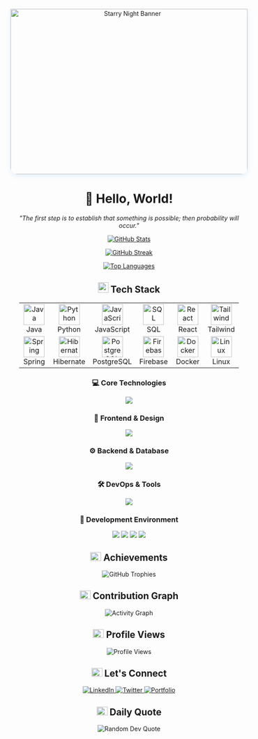 <!-- Header Banner -->
<!-- Header Banner -->
<!-- Header Banner -->
<div align="center" style="margin: -20px -20px 20px -20px">
  <img src="https://wallpapers.com/images/hd/starry-snow-night-professional-desktop-2wladjfqvdeiv2g2.jpg" 
       alt="Starry Night Banner" 
       style="max-height: 380px; width: 100%; object-fit: cover; border-radius: 0 0 15px 15px; box-shadow: 0 4px 12px rgba(88, 166, 255, 0.15);"/>
</div>

<!-- Introduction -->
<h1 align="center">👋 Hello, World!</h1>

<p align="center">
  <em>"The first step is to establish that something is possible; then probability will occur."</em>
</p>

<!-- GitHub Stats -->
<div align="center">
  
  [![GitHub Stats](https://github-readme-stats.vercel.app/api?username=Nithyanandb&show_icons=true&theme=tokyonight&hide_border=true&count_private=true&bg_color=0D1117&title_color=58A6FF&icon_color=58A6FF&text_color=C9D1D9)](https://github.com/Nithyanandb)
  
  [![GitHub Streak](https://github-readme-streak-stats.herokuapp.com/?user=Nithyanandb&theme=github-dark&hide_border=true&date_format=M%20j%5B%2C%20Y%5D&background=0D1117&ring=58A6FF&fire=58A6FF&currStreakLabel=58A6FF)](https://github.com/Nithyanandb)
  
  [![Top Languages](https://github-readme-stats.vercel.app/api/top-langs/?username=Nithyanandb&layout=compact&theme=github-dark&hide_border=true&bg_color=0D1117&title_color=58A6FF&text_color=C9D1D9)](https://github.com/Nithyanandb)
  
</div>

<!-- Tech Stack -->
<div align="center">
  <h2>
    <img src="https://media2.giphy.com/media/QssGEmpkyEOhBCb7e1/giphy.gif?cid=ecf05e47a0n3gi1bfqntqmob8g9aid1oyj2wr3ds3mg700bl&rid=giphy.gif" width="24px" height="24px">
    Tech Stack
  </h2>
</div>

<div align="center">
  <table>
    <tr>
      <td align="center" width="96">
        <img src="https://techstack-generator.vercel.app/java-icon.svg" alt="Java" width="48" height="48" />
        <br>Java
      </td>
      <td align="center" width="96">
        <img src="https://techstack-generator.vercel.app/python-icon.svg" alt="Python" width="48" height="48" />
        <br>Python
      </td>
      <td align="center" width="96">
        <img src="https://techstack-generator.vercel.app/js-icon.svg" alt="JavaScript" width="48" height="48" />
        <br>JavaScript
      </td>
      <td align="center" width="96">
        <img src="https://techstack-generator.vercel.app/mysql-icon.svg" alt="SQL" width="48" height="48" />
        <br>SQL
      </td>
      <td align="center" width="96">
        <img src="https://techstack-generator.vercel.app/react-icon.svg" alt="React" width="48" height="48" />
        <br>React
      </td>
      <td align="center" width="96">
        <img src="https://skillicons.dev/icons?i=tailwind" alt="Tailwind" width="48" height="48" />
        <br>Tailwind
      </td>
    </tr>
    <tr>
      <td align="center" width="96">
        <img src="https://skillicons.dev/icons?i=spring" alt="Spring" width="48" height="48" />
        <br>Spring
      </td>
      <td align="center" width="96">
        <img src="https://skillicons.dev/icons?i=hibernate" alt="Hibernate" width="48" height="48" />
        <br>Hibernate
      </td>
      <td align="center" width="96">
        <img src="https://skillicons.dev/icons?i=postgres" alt="PostgreSQL" width="48" height="48" />
        <br>PostgreSQL
      </td>
      <td align="center" width="96">
        <img src="https://skillicons.dev/icons?i=firebase" alt="Firebase" width="48" height="48" />
        <br>Firebase
      </td>
      <td align="center" width="96">
        <img src="https://skillicons.dev/icons?i=docker" alt="Docker" width="48" height="48" />
        <br>Docker
      </td>
      <td align="center" width="96">
        <img src="https://skillicons.dev/icons?i=linux" alt="Linux" width="48" height="48" />
        <br>Linux
      </td>
    </tr>
  </table>
</div>

<!-- Detailed Skills -->
<div align="center">
  <h3>💻 Core Technologies</h3>
  <img src="https://skillicons.dev/icons?i=java,python,javascript,typescript,react,nodejs&theme=dark" />
  
  <h3>🎨 Frontend & Design</h3>
  <img src="https://skillicons.dev/icons?i=html,css,tailwind,figma,materialui&theme=dark" />
  
  <h3>⚙️ Backend & Database</h3>
  <img src="https://skillicons.dev/icons?i=spring,hibernate,postgres,mysql,mongodb,redis&theme=dark" />
  
  <h3>🛠️ DevOps & Tools</h3>
  <img src="https://skillicons.dev/icons?i=docker,kubernetes,aws,git,github,linux&theme=dark" />
</div>

<!-- Development Tools -->
<div align="center">
  <h3>🔧 Development Environment</h3>
  <p>
    <a href="#"><img src="https://img.shields.io/badge/VSCode-%23007ACC.svg?style=for-the-badge&logo=visual-studio-code&logoColor=white&color=0D1117&labelColor=0D1117" /></a>
    <a href="#"><img src="https://img.shields.io/badge/IntelliJ_IDEA-%23000000.svg?style=for-the-badge&logo=intellij-idea&logoColor=white&color=0D1117&labelColor=0D1117" /></a>
    <a href="#"><img src="https://img.shields.io/badge/Postman-%23FF6C37.svg?style=for-the-badge&logo=postman&logoColor=white&color=0D1117&labelColor=0D1117" /></a>
    <a href="#"><img src="https://img.shields.io/badge/Git-%23F05032.svg?style=for-the-badge&logo=git&logoColor=white&color=0D1117&labelColor=0D1117" /></a>
  </p>
</div>

<!-- Trophies Section -->
<div align="center">
  <h2>
    <img src="https://media.giphy.com/media/IdyAQJVN2kVPNUrojM/giphy.gif" width="25px" height="20px">
    Achievements
  </h2>
  
  <img src="https://github-profile-trophy.vercel.app/?username=Nithyanandb&theme=darkhub&no-frame=true&row=1&column=7&margin-w=8&margin-h=8" alt="GitHub Trophies"/>
</div>

<!-- Activity Graph -->
<div align="center">
  <h2>
    <img src="https://media.giphy.com/media/W5eoZHPpUx9sapR0eu/giphy.gif" width="25px" height="20px">
    Contribution Graph
  </h2>
  
  <img src="https://github-readme-activity-graph.vercel.app/graph?username=Nithyanandb&theme=react-dark&hide_border=true&bg_color=0D1117&line=58A6FF&point=58A6FF&color=C9D1D9" alt="Activity Graph"/>
</div>

<!-- Profile Views -->
<div align="center">
  <h2>
    <img src="https://media.giphy.com/media/k76eCxLAYwyjyFXClf/giphy.gif" width="25px" height="20px">
    Profile Views
  </h2>
  
  <img src="https://komarev.com/ghpvc/?username=Nithyanandb&style=for-the-badge&color=58A6FF" alt="Profile Views"/>
</div>

<!-- Connect Section -->
<div align="center">
  <h2>
    <img src="https://media.giphy.com/media/LnQjpWaON8nhr21vNW/giphy.gif" width="25px" height="20px">
    Let's Connect
  </h2>
  
  <a href="https://linkedin.com/in/YOUR_LINKEDIN">
    <img src="https://img.shields.io/badge/LinkedIn-0077B5?style=for-the-badge&logo=linkedin&logoColor=white" alt="LinkedIn"/>
  </a>
  <a href="https://twitter.com/YOUR_TWITTER">
    <img src="https://img.shields.io/badge/Twitter-1DA1F2?style=for-the-badge&logo=twitter&logoColor=white" alt="Twitter"/>
  </a>
  <a href="https://YOUR_PORTFOLIO">
    <img src="https://img.shields.io/badge/Portfolio-FF7139?style=for-the-badge&logo=Firefox-Browser&logoColor=white" alt="Portfolio"/>
  </a>
</div>

<!-- Footer Quote -->
<div align="center">
  <h2>
    <img src="https://media.giphy.com/media/qjqUcgIyRjsl2/giphy.gif" width="25px" height="20px">
    Daily Quote
  </h2>
  
  <img src="https://quotes-github-readme.vercel.app/api?type=horizontal&theme=dark" alt="Random Dev Quote"/>
</div>
